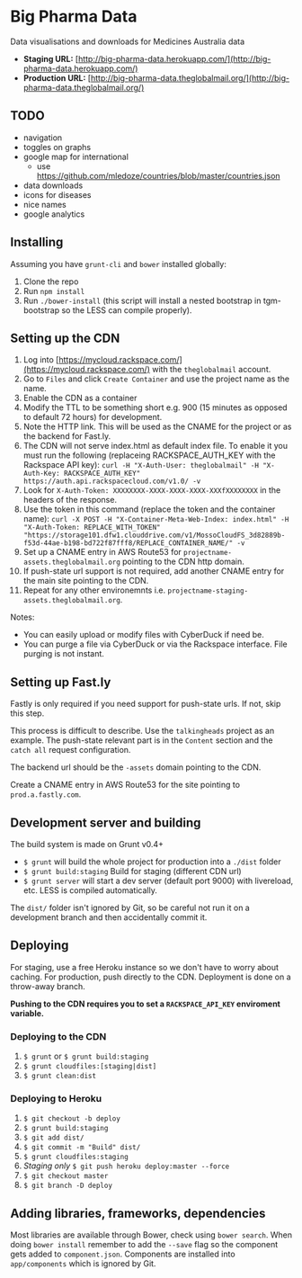 # Big Pharma Data

Data visualisations and downloads for Medicines Australia data

* **Staging URL:** [http://big-pharma-data.herokuapp.com/](http://big-pharma-data.herokuapp.com/)
* **Production URL:** [http://big-pharma-data.theglobalmail.org/](http://big-pharma-data.theglobalmail.org/)

## TODO

* navigation
* toggles on graphs
* google map for international
  * use https://github.com/mledoze/countries/blob/master/countries.json
* data downloads
* icons for diseases
* nice names
* google analytics

## Installing

Assuming you have `grunt-cli` and `bower` installed globally:

1. Clone the repo
2. Run `npm install`
3. Run `./bower-install` (this script will install a nested bootstrap in tgm-bootstrap so the LESS can compile properly).

## Setting up the CDN

1. Log into [https://mycloud.rackspace.com/](https://mycloud.rackspace.com/) with the `theglobalmail` account.
2. Go to `Files` and click `Create Container` and use the project name as the name.
3. Enable the CDN as a container
4. Modify the TTL to be something short e.g. 900 (15 minutes as opposed to default 72 hours) for development.
5. Note the HTTP link. This will be used as the CNAME for the project or as the
   backend for Fast.ly.
6. The CDN will not serve index.html as default index file. To enable it you must run the following (replaceing RACKSPACE_AUTH_KEY with the Rackspace API key): `curl -H "X-Auth-User: theglobalmail" -H "X-Auth-Key: RACKSPACE_AUTH_KEY" https://auth.api.rackspacecloud.com/v1.0/ -v`
7. Look for `X-Auth-Token: XXXXXXXX-XXXX-XXXX-XXXX-XXXfXXXXXXXX` in the headers of the response.
8. Use the token in this command (replace the token and the container name): `curl -X POST -H "X-Container-Meta-Web-Index: index.html" -H "X-Auth-Token: REPLACE_WITH_TOKEN" "https://storage101.dfw1.clouddrive.com/v1/MossoCloudFS_3d82889b-f53d-44ae-b198-bd722f87fff8/REPLACE_CONTAINER_NAME/" -v`
9. Set up a CNAME entry in AWS Route53 for
   `projectname-assets.theglobalmail.org` pointing to the CDN http domain.
10. If push-state url support is not required, add another CNAME entry for the
    main site pointing to the CDN.
11. Repeat for any other environemnts i.e.
    `projectname-staging-assets.theglobalmail.org`.

Notes:
* You can easily upload or modify files with CyberDuck if need be.
* You can purge a file via CyberDuck or via the Rackspace interface. File
purging is not instant.

## Setting up Fast.ly

Fastly is only required if you need support for push-state urls. If not, skip
this step.

This process is difficult to describe. Use the `talkingheads` project as an
example. The push-state relevant part is in the `Content` section and the
`catch all` request configuration.

The backend url should be the `-assets` domain pointing to the CDN.

Create a CNAME entry in AWS Route53 for the site pointing to `prod.a.fastly.com`.

## Development server and building

The build system is made on Grunt v0.4+

* `$ grunt` will build the whole project for production into a `./dist` folder
* `$ grunt build:staging` Build for staging (different CDN url)
* `$ grunt server` will start a dev server (default port 9000) with livereload, etc. LESS is compiled automatically.

The `dist/` folder isn't ignored by Git, so be careful not run it on a development branch and then accidentally commit it.

## Deploying

For staging, use a free Heroku instance so we don't have to worry about caching. For production, push directly to the CDN. Deployment is done on a throw-away branch.

**Pushing to the CDN requires you to set a `RACKSPACE_API_KEY` enviroment variable.**

### Deploying to the CDN
1. `$ grunt` or `$ grunt build:staging`
2. `$ grunt cloudfiles:[staging|dist]`
3. `$ grunt clean:dist`


### Deploying to Heroku
1. `$ git checkout -b deploy`
2. `$ grunt build:staging`
3. `$ git add dist/`
4. `$ git commit -m "Build" dist/`
5. `$ grunt cloudfiles:staging`
6. *Staging only* `$ git push heroku deploy:master --force`
7. `$ git checkout master`
8. `$ git branch -D deploy`

## Adding libraries, frameworks, dependencies

Most libraries are available through Bower, check using `bower search`. When doing `bower install` remember to add the `--save` flag so the component gets added to `component.json`. Components are installed into `app/components` which is ignored by Git.